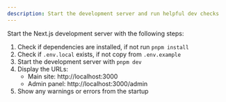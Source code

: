 ```yaml
---
description: Start the development server and run helpful dev checks
---
```


Start the Next.js development server with the following steps:

1. Check if dependencies are installed, if not run `pnpm install`
2. Check if `.env.local` exists, if not copy from `.env.example`
3. Start the development server with `pnpm dev`
4. Display the URLs:
   - Main site: http://localhost:3000
   - Admin panel: http://localhost:3000/admin
5. Show any warnings or errors from the startup

